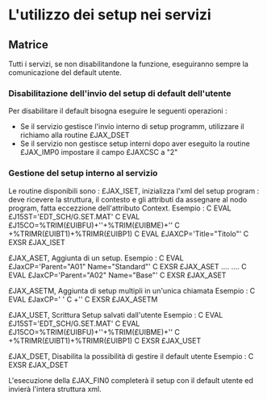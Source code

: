 # L'utilizzo dei setup nei servizi

## Matrice
Tutti i servizi, se non disabilitandone la funzione, eseguiranno sempre la comunicazione del default utente.

### Disabilitazione dell'invio del setup di default dell'utente
Per disabilitare il default bisogna eseguire le seguenti operazioni : 
* Se il servizio gestisce l'invio interno di setup programm, utilizzare il richiamo alla routine £JAX_DSET
* Se il servizio non gestisce setup interni dopo aver eseguito la routine £JAX_IMP0 impostare il campo £JAXCSC a "2"

### Gestione del setup interno al servizio
 Le routine disponibili sono : 
 £JAX_ISET, inizializza l'xml del setup program :  deve ricevere la struttura, il contesto e gli attributi da assegnare al nodo program, fatta eccezzione dell'attributo Context.
Esempio : 
C                   EVAL      £J15ST='EDT_SCH/G.SET.MAT'
C                   EVAL      £J15CO=%TRIM(£UIBFU)+'\'+%TRIM(£UIBME)+'\'
C                                   +%TRIMR(£UIBT1)+%TRIMR(£UIBP1)
C                   EVAL      £JAXCP='Title="Titolo"'
C                   EXSR      £JAX_ISET

 £JAX_ASET, Aggiunta di un setup.
Esempio : 
C                   EVAL      £JaxCP='Parent="A01" Name="Standard"'
C                   EXSR      £JAX_ASET
                    ....
                    ....
C                   EVAL      £JaxCP='Parent="A02" Name="Base"'
C                   EXSR      £JAX_ASET

 £JAX_ASETM, Aggiunta di setup multipli in un'unica chiamata
Esempio : 
C                   EVAL      £JaxCP='<Setup Parent="A01" Name="Standard" /> '
C                                   +'<Setup Parent="A02" Name="Base" />'
C                   EXSR      £JAX_ASETM

 £JAX_USET, Scrittura Setup salvati dall'utente
Esempio : 
C                   EVAL      £J15ST='EDT_SCH/G.SET.MAT'
C                   EVAL      £J15CO=%TRIM(£UIBFU)+'\'+%TRIM(£UIBME)+'\'
C                                   +%TRIMR(£UIBT1)+%TRIMR(£UIBP1)
C                   EXSR      £JAX_USET

 £JAX_DSET, Disabilita la possibilità di gestire il default utente
Esempio : 
C                   EXSR      £JAX_DSET

 L'esecuzione della £JAX_FIN0 completerà il setup con il default utente ed invierà l'intera struttura xml.                                                                                    
